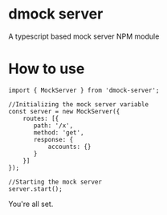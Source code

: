 # dmock server
A typescript based mock server NPM module

# How to use
```
import { MockServer } from 'dmock-server';

//Initializing the mock server variable
const server = new MockServer({
    routes: [{
       path: '/x',
       method: 'get',
       response: {
           accounts: {}
       }
    }]
});

//Starting the mock server
server.start();
```
You're all set.

